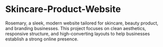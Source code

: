 # Skincare-Product-Website
 Rosemary, a sleek, modern website tailored for skincare, beauty product, and branding businesses. This project focuses on clean aesthetics, responsive structure, and high-converting layouts to help businesses establish a strong online presence.
